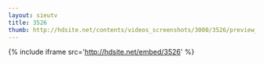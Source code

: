 ```yaml
---
layout: sieutv
title: 3526
thumb: http://hdsite.net/contents/videos_screenshots/3000/3526/preview_360p.mp4.jpg
---
```

{% include iframe src='http://hdsite.net/embed/3526' %}
 

